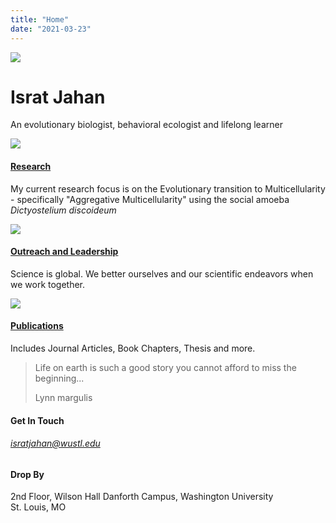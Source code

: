 ```yaml
---
title: "Home"
date: "2021-03-23"
---
```


![](images/1500x500.jpeg)

# **Israt Jahan**

An evolutionary biologist, behavioral ecologist and lifelong learner

![](images/img_20200106_141012350.jpg)

#### [Research](https://evolvingmulticellular.wordpress.com/research/)

My current research focus is on the Evolutionary transition to Multicellularity - specifically "Aggregative Multicellularity" using the social amoeba _Dictyostelium discoideum_

![](https://evolvingmulticellular.files.wordpress.com/2021/03/190311_jaa_misa_dc_0888_33688442058_o-1024x683-1.jpeg?w=1024)

#### [Outreach and Leadership](https://evolvingmulticellular.wordpress.com/outreach-and-leadership/)

Science is global. We better ourselves and our scientific endeavors when we work together.

![](images/pexels-photo-6873897-edited-1.jpeg)

#### [Publications](https://evolvingmulticellular.wordpress.com/research/publications/)

Includes Journal Articles, Book Chapters, Thesis and more.

> Life on earth is such a good story you cannot afford to miss the beginning...
> 
> Lynn margulis

#### Get In Touch

###### isratjahan@wustl.edu

#### Drop By

2nd Floor, Wilson Hall Danforth Campus, Washington University  
St. Louis, MO
